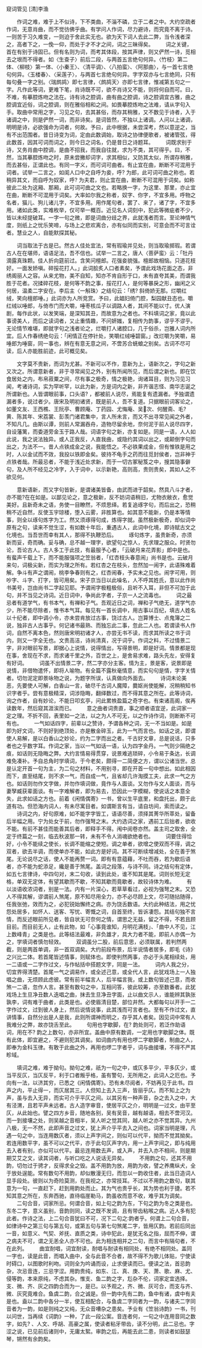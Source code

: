 窥词管见 [清]李渔


　　作词之难，难于上不似诗，下不类曲，不淄不磷，立于二者之中。大约空疏者作词，无意肖曲，而不觉彷佛乎曲。有学问人作词，尽力避诗，而究竟不离于诗。一则苦于习久难变，一则迫于舍此实无也。欲为天下词人去此二弊，当令浅者深之，高者下之，一俛一仰，而处于才不才之间，词之三昧得矣。
　　词之关键，首在有别于诗固已。但有名则为词，而考其体段，按其声律，则又俨然一诗，觅相去之垠而不得者。如〈生查子〉前后二段，与两首五言绝句何异。〈竹枝〉第二体、〈柳枝〉第一体、〈小秦王〉、〈清平调〉、〈八拍蛮〉、〈阿那曲〉，与一首七言绝句何异。〈玉楼春〉、〈采莲子〉，与两首七言绝句何异。字字双亦与七言绝同，只有每句叠一字之别。〈瑞鹧鸪〉即七言律，〈鹧鸪天〉亦即七言律，惟减第五句之一字。凡作此等词，更难下笔，肖诗既不可，欲不肖诗又不能，则将何自而可。曰，不难，有摹腔炼吻之法在。诗有诗之腔调，曲有曲之腔调，诗之腔调宜古雅，曲之腔调宜近俗，词之腔调，则在雅俗相和之间。如畏摹腔炼吻之法难，请从字句入手。取曲中常用之字，习见之句，去其甚俗，而存其稍雅，又不数见于诗者，入于诸调之中，则是俨然一词，而非诗矣。是词皆然，不独以上诸调。人问以上诸调，明明是诗，必欲强命为词者，何故。予曰，此中根据，未尝深考，然以意逆之，当有不出范围者。昔日诗变为词，定由此数调始，取诗之协律便歌者，被诸管弦，得此数首，因其可词而词之，则今日之词名，仍是昔日之诗题耳。
　　词既求别于诗，又务肖曲中腔调，是曲不招我，而我自往就，求为不类，其可得乎。曰，不然，当其摹腔炼吻之时，原未尝撇却词字，求其相似，又防其太似，所谓存稍雅，而去甚俗，正谓此也。有同一字义，而可词可曲者。有止宜在曲，断断不可混用于词者。试举一二言之，如闺人口中之自呼为妾，呼? 为郎，此可词可曲之称也。若稍异其文，而自呼为奴家，呼? 为夫君，则止宜在曲，断断不可混用于词矣。如称彼此二处为这厢、那厢，此可词可曲之文也。若略换一字，为这里、那里，亦止宜在曲，断断不可混用于词矣。大率如尔我之称者，奴字、你字，不宜多用。呼物之名者，猫儿、狗儿诸儿字，不宜多用。用作尾句者，罢了、来了，诸了字，不宜多用。诸如此类，实难枚举，仅可举一概百。近见名人词刻中，犯此等微疵者不少，皆以未经提破耳。一字一句之微，即是词曲分歧之界，此就浅者而言。至论神情气度，则纸上之忧乐笑啼，与场上之悲欢离合，亦有似同而实别，可意会而不可言诠者。慧业之人，自能默探其秘。

　　词当取法于古是已。然古人佳处宜法，常有瑕瑜并见处，则当取瑜掷瑕。若谓古人在在堪师，语语足法，吾不信也。试举一二言之，唐人〈菩萨蛮〉云：「牡丹滴露真珠颗。佳人折向筵前过。含笑问檀郎。花强妾貌强。檀郎故相恼。只道花枝好。一面发娇嗔。碎挼花打人。」此词脍炙人口者素矣，予谓此戏场花面之态，非绣阁丽人之容。从来尤物，美不自知，知亦不肯自形于口，未有直夸其美，而谓我胜于花者。况揉碎花枝，是何等不韵之事，挼花打人，是何等暴戾之形，幽闲之义何居，温柔二字安在。李后主〈一斛珠〉之结句云：「绣? 斜倚娇无那。烂嚼红绒，笑向檀郎唾。」此词亦为人所竞赏。予曰，此娼妇倚门腔，梨园献丑态也。嚼红绒以唾郎，与倚市门而大嚼，唾枣核瓜子以调路人者，其间不能以寸。优人演剧，每作此状，以发笑端，是深知其丑，而故意为之者也。不料填词之家，竟以此事谤美人，而后之读词者，又止重情趣，不问妍媸，复相传为韵事，谬乎不谬乎。无论情节难堪，即就字句之浅者论之，烂嚼打人诸腔口，几于俗杀，岂雅人词内所宜。后人作春绣绝句云：「闲情正在停针处，笑嚼红绒唾碧窗。」改烂嚼为笑嚼，易唾郎为唾窗，同一事也，辨在有意无意之间，不啻苏合蜣蜋之别矣。古词不尽可读，后人亦能胜前迹，此可概见矣。

　　文字莫不贵新，而词为尤甚。不新可以不作，意新为上，语新次之，字句之新又次之。所谓意新者，非于寻常闻见之外，别有所闻所见，而后谓之新也。即在饮食居处之内，布帛菽粟之间，尽有事之极奇，情之极艳，询诸耳目，则为习见习闻，考诸诗词，实为罕听罕，以此为新，方是词内之新，非齐谐志怪、南华志诞之所谓新也。人皆谓眼前事，口头语? ，都被前人说尽，焉能复有遗漏者。予独谓遗漏者多，说过者少。唐宋及明初诸贤，既是前人，吾不复道。只据眼前词客论之，如董文友、王西樵、王阮亭、曹顾庵、丁药园、尤悔庵、吴次、何醒斋、毛? 黄、陈其年、宋荔裳、彭羡门诸君集中，言人所未言，而又不出寻常见闻之外者，不知凡几。由斯以谭，则前人常漏吞舟，造物尽留余地，奈何泥于前人说尽四字，自设藩篱，而委道旁金玉于路人哉。词语字句之新，亦复如是。同是一语，人人如此说，我之说法独异。或人正我反，人直我曲，或隐约其词以出之，或颠倒字句而出之，为法不一。昔人点铁成金之说，我能悟之。不必铁果成金，但有惟铁是用之时，人以金试而不效，我投以铁即金矣。彼持不龟手之药而往觅封侯者，岂非神于点铁者哉。所最忌者，不能于浅近处求新，而于一切古冢秘笈之中，搜其隐事僻句，及人所不经见之冷字，入于词中，以示新艳，高则高，贵则贵矣，其如人之不欲见何。

　　意新语新，而又字句皆新，是谓诸美皆备，由武而进于韶矣。然具八斗才者，亦不能?在在如是。以鄙见论之，意之极新，反不妨词语稍旧，尤物衣敝衣，愈觉美好。且新奇未之语，务使一目瞭然，不烦思绎。若复追琢字句，而后出之，恐稍稍不近自然，反使玉宇琼楼，堕入云雾，非胜算也。如其意不能新，仍是本等情事，则全以琢句炼字为工。然又须琢得句成，炼得字就。虽然极新极奇，却似词中原有之句，读来不觉生涩，有如数十年后，重遇古人，此词中化境，即诗赋古文之化境也。当吾世而幸有其人，那得不执鞭恐后。
　　琢句炼字，虽贵新奇，亦须新而妥，奇而确。妥与确，总不越一理字，欲望句之惊人，先求理之服众。时贤勿论，吾论古人。古人多工于此技，有最服予心者，「云破月来花弄影」郎中是也。有蜚声千载上下，而不能服强项之笠翁者，「红杏枝头春意闹」尚书是也。云破月来句，词极尖新，而实为理之所有。若红杏之在枝头，忽然加一闹字，此语殊难着解。争斗有声之谓闹，桃李争春则有之，红杏闹春，予实未之见也。闹字可用，则吵字、斗字、打字，皆可用矣。宋子京当日以此噪名，人不呼其姓氏，意以此作尚书美号，岂由尚书二字起见耶。予谓闹字极粗极俗，且听不入耳，非但不可加于此句，并不当见之诗词。近日词中，争尚此字者，子京一人之流毒也。
　　词之最忌者有道学气，有书本气，有禅和子气。吾观近日之词，禅和子气绝无，道学气亦少，所不能尽除者，惟书本气耳。每见有一首长调中，用古事以百纪，填古人姓名以十纪者，即中调小令，亦未尝肯放过古事，饶过古人。岂算博士、点鬼簿之二说，独非古人古事乎。何记诸书最熟、而独忘此二事，忽此二人也。若谓读书人作词，自然不离本色，然则唐宋明初诸才人，亦尝无书不读，而求其所读之书于词内，则又一字全无也。文贵高洁，诗尚清真，况于词乎。作词之料，不过情景二字，非对眼前写景，即据心上说情，说得情出，写得景明，即是好词。情景都是现在事，舍现在不求，而求诸千里之外，百世之上，是舍易求难，路头先左，安得复有好词。
　　词虽不出情景二字，然二字亦分主客。情为主，景是客，说景即是说情，非借物遣怀，即将人喻物。有全篇不露秋毫情意，而实句句是情，字字关情者。切勿泥定即景咏物之说，为题字所误，认真做向外面去。
　　诗词未论美恶，先要使人可解，白香山一言，破尽千古词人魔障，爨妪尚使能解，况稍稍知书识字者乎。尝有意极精深，词涉隐晦，翻绎数过，而不得其意之所在。此等诗词，询之作者，自有妙论，不能日叩玄亭，问此累帙盈篇之奇字也。有束诸高阁，俟再读数年，然后窥其涯涘而已。
　　意之曲者词贵直，事之顺者语宜逆，此词家一定之理。不折不回，表里如一之法，以之为人不可无，以之作诗作词，则断断不可有也。
　　一气如话四字，前辈以之赞诗，予谓各种之词，无一不当如是。如是即为好文词，不则好到绝顶处，亦是散金碎玉，此为一气而言也。如话之说，即谓使人易解，是以白香山之妙论，约为二字而出之者。千古好文章，总是说话，只多者也之乎数字耳。作词之家，当以一气如话一语，认为四字金丹。一气则少隔绝之痕，如话则无隐晦之弊。大约言情易得贯穿，说景难逃琐碎，小令易于条达，长调难免凑补。予自总角时学填词，于今老矣，颇得一二简便之方，谓以公诸当世。总是认定开首一句为主，为二句之材料，不用别寻，即在开首一句中想出。如此相因而下，直至结尾，则不求一气，而自成一气，且省却几许淘摸工夫，此求一气之方也。如话则勿作文字做，并勿作填词做，竟作与人面谈。又勿作与文人面谈，而与妻孥臧获辈面谈。有一字难解者，即为易去，恐因此一字模糊，使说话之本意全失，此求如话之方也。前着《闲情偶寄》一书，曾以生平底里，和盘托出，颇于此道有功。但恐海内词人，有未尽寓目者。如谓斯言有当，请自坊间，索而读之。
　　诗词之内，好句原难，如不能字字皆工，语语尽善，须择其菁华所萃处，留备后半幅之用。宁为处女于前，勿作强弩之末。大约选词之家，遇前工后拙者，欲收不能。有前不甚佳而能善其后者，即释手不得。闱中阅卷亦然。盖主司之取舍，全定于终篇之一刻，临去秋波那一转，未有不令人消魂欲绝者也。
　　词要住得恰好，小令不能续之使长，长调不能缩之使短。调之单者，欲增之使双而不得，调之双者，欲去半调，而使单亦不能，如此方是好词。其不可断续增减处，全在善于煞尾。无论说尽之话，使人不能再赘一词。即有有意蕴藉，不吐而吞，若为歇后语者，亦不能为蛇添足，纔是善于煞尾。盖词之段落，与诗不同。诗之结句有定体，如五七言律诗，中四句对，末二句收，读到此处，谁不知其是尾。词则长短无定格，单双无定体，有望其歇而不歇，不知其歇而竟歇者，故较诗体为难。
　　有以淡语收浓词者，别是一法。内有一片深心，若草草看过，必视为强弩之末。又恐人不得其解，谬谓前人煞尾，原不知尽用全力，亦不必尽顾上文，尽可随拈随得，任我张弛，效而为之，必犯锐始懈终之病。亦为饶舌数语。大约此种结法，用之忧怨处居多，如怀人、送客、写忧、寄慨之词，自首至终，皆诉凄怨。其结句独不言情，而反述眼前所见者，皆自状无可奈何之情，谓思之无益，留之不得，不若且顾目前。而目前无人，止有此物，如「心事竟谁知，月明花满枝」、「曲中人不见，江上数峰青」之类是也。此等结法最难，非负雄才，具大力者不能，即前人亦偶一为之，学填词者慎勿轻效。
　　双调虽分二股，前后意思，必须联属，若判然两截，则是两首单调，非一首双调矣。大约前段布景，后半说情者居多，即毛《诗》之兴比二体。若首尾皆述情事，则赋体也。即使判然两事，亦必于头尾相续处，用一二语或一二字作过文，与作帖括中搭题文字，同是一法。
　　词内人我之分，切宜界得清楚。首尾一气之调易作，或全述己意，或全代人言，此犹戏场上一人独唱之曲，无烦顾此虑彼。常有前半幅言人，后半幅言我，或上数句皆述己意，而收煞一二语，忽作人言。甚至有数句之中，互相问答，彼此较筹，亦至数番者。此犹戏场上生旦净丑数人迭唱之曲，抹去生旦净丑字面，止以曲文示人，谁能辨其孰张孰李，词有难于曲者，此类是也。必使眉清目楚，部位井然。大都每句以开手一二字作过文，过到彼人身上，然后说情说事，此其浅而可言者也。至有不作过文，直讲情事，自然分出是人是我，此则所谓神而明之，存乎其人者矣。因见词中常有人我难分之弊，故亦饶舌至此。
　　句用也字歇脚，在? 韵处则可，若泛作助语词，用在不? 韵之上数句，亦非所宜。盖曲中原有数调，一定用也字歇脚之体。既有此体，即宜避之，不避则犯其调矣。如词曲内有用也啰二字歇脚者，制曲之人，即奉为金科玉律。有敢于此曲之外，再用也啰二字者乎，词与曲接壤，不得不严其畛域。

　　填词之难，难于拗句。拗句之难，祇为一句之中，或仄多平少，平多仄少，或当平反仄，当仄反平，利于口者叛乎格，虽有警句，无所用之，此词人之厄也。予向有一法，以济其穷，已悉之《闲情偶寄》。恐有未尽阅者，不妨再见于此书。四声之内，平止得一，而仄居其三。人但知上去入三声，皆丽乎仄。而不知上之为声，虽与去入无异，而实可介乎平仄之间。以其另有一种声音，杂之去入之中，大有泾渭，且若平声未远者。古人造字审音，使居平仄之介，明明是一过文，由平至仄，从此始也。譬之四方乡音，随地各别，吴有吴音，越有越语，相去不啻河汉。而一到接壤之处，则吴越之音相半，吴人听之觉其同，越人听之亦不觉其异。九州八极，无一不然，此即声音之过文，犹上声介乎平去入之间也。词家当明是理，凡遇一句之中，当连用数仄者，须以上声字间之，则似可以代平，拗而不觉其拗矣。若连用数平字，虽不可以之代平，亦于此句仄声字内，用一上声字间之，即与纯用去入者有别，亦似可以代平。最忌连用数去声，或入声，并去入亦不相间，则是期期艾艾之文，读其词者，与听口吃之人说话无异矣。
　　不用韵之句，还其不用韵，切勿过于骋才，反得求全之毁。盖不用韵为放，用韵为收，譬之养鹰纵犬，全于放处逞能。常有数句不用韵，却似散漫无归，而忽以一韵收住者，此当日造词人显手段处。彼则以为奇险莫测，在我视之，亦常技耳。不过以不用韵之数句，联其意为一句，一直赶下，赶到用韵处而止。其为气也贵乎长，其为势也利于捷。若不知其意之所在，东奔西驰，直待临崖勒马，韵虽收而意不收，难乎其为调矣。
　　二句合音，词家所忌。何谓合音，如上句之韵为东，下句之韵为冬之类是也。东冬二字，意义虽别，音韵则同，读之既不发调，且有带齿粘喉之病。近人多有犯此者。作诗之法，上二句合音犹曰不可，况下二句之韵者乎。何谓上二句合音，如律诗中之第三句与第五句，或第五句与第七句煞尾二字，皆用仄韵。若前后同出一音，如意义、气契、斧抚、直质之类，诗中犯此，是犹无名之指，屈而不伸，谓之病夫不可，谓之无恙全人亦不可也。此为相连相并之二句，而言中有隔句者，不在此列。
　　曲宜耐唱，词宜耐读，耐唱与耐读有相同处，有绝不相同处。盖同一字也，读是此音，而唱入曲中，全与此音不合者，故不得不为歌儿体贴，宁使读时碍口，以图歌时利吻。词则全为吟诵而设，止求便读而已。便读之法，首忌韵杂，次忌音连，三忌字涩。用韵贵纯，如东、江、真、庚、天、萧、歌、麻、尤、侵等韵，本来原纯，不虑其杂。惟支、鱼二韵之字，尨杂不伦，词家定宜选择。支、微、齐、灰之四韵合而为一，是已。以予观之，齐、微、灰可合，而支与齐、微、灰究竟难合。鱼虞二韵，合之诚是。但一韵中先有二韵，鱼中有诸，虞中有夫是也。盍以二韵中各分一半，使互相配合，与鱼虞二字同者为一韵，与诸夫二字同音者为一韵，如是则纯之又纯，无众音嘈杂之患矣。予业有《笠翁诗韵》一书，刊以问世，当再续《词韵》一种，了此一段公案。音连者何，一句之中连用音同之数字，如先? 、人文、呼胡、高豪之属，使读者粘牙带齿，读不分明，此二忌也。字涩之说，已见前后诸则中，无庸太絮。审韵之后，再能去此二患，则读者如鼓瑟琴，锵然有余韵矣。









